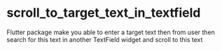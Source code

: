 # scroll_to_target_text_in_textfield
Flutter package make you able to enter a target text then from user then search for this text in another TextField widget and scroll to this text
